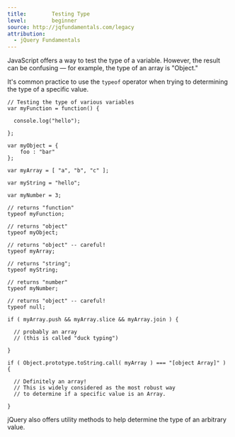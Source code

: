 ```yaml
---
title:        Testing Type
level:        beginner
source: http://jqfundamentals.com/legacy
attribution: 
  - jQuery Fundamentals
---
```


JavaScript offers a way to test the type of a variable. However, the result can be confusing &#8212; for example, the type of an array is "Object."

It's common practice to use the `typeof` operator when trying to determining the type of a specific value.

```
// Testing the type of various variables
var myFunction = function() {

  console.log("hello");

};

var myObject = {
	foo : "bar"
};

var myArray = [ "a", "b", "c" ];

var myString = "hello";

var myNumber = 3;

// returns "function"
typeof myFunction;

// returns "object"
typeof myObject;

// returns "object" -- careful!
typeof myArray;

// returns "string";
typeof myString;

// returns "number"
typeof myNumber;

// returns "object" -- careful!
typeof null;

if ( myArray.push && myArray.slice && myArray.join ) {

  // probably an array
  // (this is called "duck typing")

}

if ( Object.prototype.toString.call( myArray ) === "[object Array]" ) {

  // Definitely an array!
  // This is widely considered as the most robust way
  // to determine if a specific value is an Array.

}
```

jQuery also offers utility methods to help determine the type of an arbitrary value.
